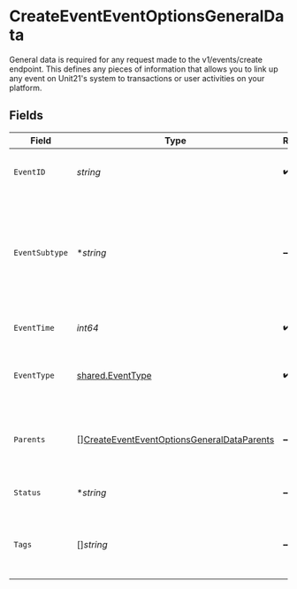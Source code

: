 # CreateEventEventOptionsGeneralData

General data is required for any request made to the v1/events/create endpoint. This defines any pieces of information that allows you to link up any event on Unit21's system to transactions or user activities on your platform.



## Fields

| Field                                                                                                                                                                                                          | Type                                                                                                                                                                                                           | Required                                                                                                                                                                                                       | Description                                                                                                                                                                                                    | Example                                                                                                                                                                                                        |
| -------------------------------------------------------------------------------------------------------------------------------------------------------------------------------------------------------------- | -------------------------------------------------------------------------------------------------------------------------------------------------------------------------------------------------------------- | -------------------------------------------------------------------------------------------------------------------------------------------------------------------------------------------------------------- | -------------------------------------------------------------------------------------------------------------------------------------------------------------------------------------------------------------- | -------------------------------------------------------------------------------------------------------------------------------------------------------------------------------------------------------------- |
| `EventID`                                                                                                                                                                                                      | *string*                                                                                                                                                                                                       | :heavy_check_mark:                                                                                                                                                                                             | Unique identifier of the event on your platform                                                                                                                                                                | t-9daaebad-478d-4ea3-bbf9-e6320d3f1cea                                                                                                                                                                         |
| `EventSubtype`                                                                                                                                                                                                 | **string*                                                                                                                                                                                                      | :heavy_minus_sign:                                                                                                                                                                                             | Extra info about how your organization classifies the event. You MAY enter any value. Useful for granular categories, e.g. if you have two types of products and a transaction can be associated with either.<br/> | payment                                                                                                                                                                                                        |
| `EventTime`                                                                                                                                                                                                    | *int64*                                                                                                                                                                                                        | :heavy_check_mark:                                                                                                                                                                                             | Date in seconds since 1 Jan 1970 00:00:00 UTC (i.e. in [Unix time](https://en.wikipedia.org/wiki/Unix_time)).                                                                                                  | 1623365011                                                                                                                                                                                                     |
| `EventType`                                                                                                                                                                                                    | [shared.EventType](../../models/shared/eventtype.md)                                                                                                                                                           | :heavy_check_mark:                                                                                                                                                                                             | `transaction` for monetary flows, `action` for other state changes, like new logins.<br/>                                                                                                                      | transaction                                                                                                                                                                                                    |
| `Parents`                                                                                                                                                                                                      | [][CreateEventEventOptionsGeneralDataParents](../../models/operations/createeventeventoptionsgeneraldataparents.md)                                                                                            | :heavy_minus_sign:                                                                                                                                                                                             | The parent object consists of two fields─`event_id` for parent unique identifier  and `event_type`.                                                                                                            |                                                                                                                                                                                                                |
| `Status`                                                                                                                                                                                                       | **string*                                                                                                                                                                                                      | :heavy_minus_sign:                                                                                                                                                                                             | Status of the object on your system. You MAY enter any string value.                                                                                                                                           | active                                                                                                                                                                                                         |
| `Tags`                                                                                                                                                                                                         | []*string*                                                                                                                                                                                                     | :heavy_minus_sign:                                                                                                                                                                                             | List of string tags, in the format `keyString:valueString` (note that the Key strings are NOT enclosed in `"`)                                                                                                 |                                                                                                                                                                                                                |
